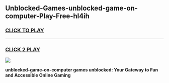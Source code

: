 
## Unblocked-Games-unblocked-game-on-computer-Play-Free-hl4ih
<h3>
<a href="https://premium76.site?title=unblocked-game-on-computer&ref=21A">CLICK TO PLAY</a></h3>
<hr>

<h3>
<a href="https://premium76.site?title=unblocked-game-on-computer&ref=21A">CLICK 2 PLAY</a>
  
</h3>

<a href="https://premium76.site?title=unblocked-game-on-computer&ref=21A"><img src="https://clearcache.store/games.png"></a>


**unblocked-game-on-computer games unblocked: Your Gateway to Fun and Accessible Online Gaming**
